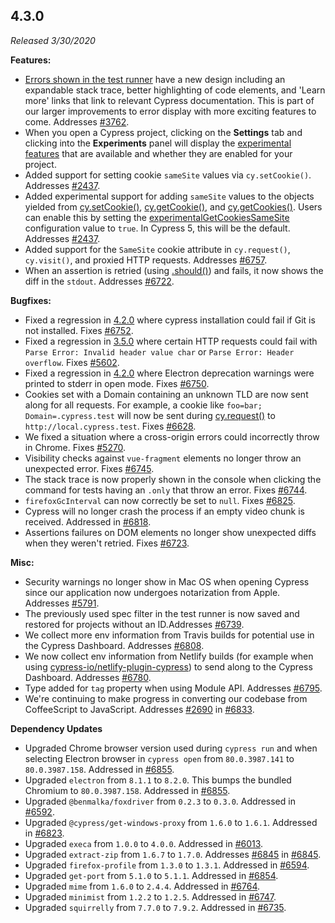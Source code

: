## 4.3.0

_Released 3/30/2020_

**Features:**

- [Errors shown in the test runner](/guides/guides/debugging#Errors) have a new
  design including an expandable stack trace, better highlighting of code
  elements, and 'Learn more' links that link to relevant Cypress documentation.
  This is part of our larger improvements to error display with more exciting
  features to come. Addresses
  [#3762](https://github.com/cypress-io/cypress/issues/3762).
- When you open a Cypress project, clicking on the **Settings** tab and clicking
  into the **Experiments** panel will display the
  [experimental features](/guides/references/configuration#Experiments) that are
  available and whether they are enabled for your project.
- Added support for setting cookie `sameSite` values via `cy.setCookie()`.
  Addresses [#2437](https://github.com/cypress-io/cypress/issues/2437).
- Added experimental support for adding `sameSite` values to the objects yielded
  from [cy.setCookie()](/api/commands/setcookie),
  [cy.getCookie()](/api/commands/getcookie), and
  [cy.getCookies()](/api/commands/getcookies). Users can enable this by setting
  the
  [experimentalGetCookiesSameSite](/guides/references/configuration#Experiments)
  configuration value to `true`. In Cypress 5, this will be the default.
  Addresses [#2437](https://github.com/cypress-io/cypress/issues/2437).
- Added support for the `SameSite` cookie attribute in `cy.request()`,
  `cy.visit()`, and proxied HTTP requests. Addresses
  [#6757](https://github.com/cypress-io/cypress/issues/6757).
- When an assertion is retried (using [.should()](/api/commands/should)) and
  fails, it now shows the diff in the `stdout`. Addresses
  [#6722](https://github.com/cypress-io/cypress/issues/6722).

**Bugfixes:**

- Fixed a regression in [4.2.0](#4-2-0) where cypress installation could fail if
  Git is not installed. Fixes
  [#6752](https://github.com/cypress-io/cypress/issues/6752).
- Fixed a regression in [3.5.0](#3-5-0) where certain HTTP requests could fail
  with `Parse Error: Invalid header value char` or
  `Parse Error: Header overflow`. Fixes
  [#5602](https://github.com/cypress-io/cypress/issues/5602).
- Fixed a regression in [4.2.0](#4-2-0) where Electron deprecation warnings were
  printed to stderr in open mode. Fixes
  [#6750](https://github.com/cypress-io/cypress/issues/6750).
- Cookies set with a Domain containing an unknown TLD are now sent along for all
  requests. For example, a cookie like `foo=bar; Domain=.cypress.test` will now
  be sent during [cy.request()](/api/commands/request) to
  `http://local.cypress.test`. Fixes
  [#6628](https://github.com/cypress-io/cypress/issues/6628).
- We fixed a situation where a cross-origin errors could incorrectly throw in
  Chrome. Fixes [#5270](https://github.com/cypress-io/cypress/issues/5270).
- Visibility checks against `vue-fragment` elements no longer throw an
  unexpected error. Fixes
  [#6745](https://github.com/cypress-io/cypress/issues/6745).
- The stack trace is now properly shown in the console when clicking the command
  for tests having an `.only` that throw an error. Fixes
  [#6744](https://github.com/cypress-io/cypress/issues/6744).
- `firefoxGcInterval` can now correctly be set to `null`. Fixes
  [#6825](https://github.com/cypress-io/cypress/issues/6825).
- Cypress will no longer crash the process if an empty video chunk is received.
  Addressed in [#6818](https://github.com/cypress-io/cypress/pull/6818).
- Assertions failures on DOM elements no longer show unexpected diffs when they
  weren't retried. Fixes
  [#6723](https://github.com/cypress-io/cypress/issues/6723).

**Misc:**

- Security warnings no longer show in Mac OS when opening Cypress since our
  application now undergoes notarization from Apple. Addresses
  [#5791](https://github.com/cypress-io/cypress/issues/5791).
- The previously used spec filter in the test runner is now saved and restored
  for projects without an ID.Addresses
  [#6739](https://github.com/cypress-io/cypress/issues/6739).
- We collect more env information from Travis builds for potential use in the
  Cypress Dashboard. Addresses
  [#6808](https://github.com/cypress-io/cypress/issues/6808).
- We now collect env information from Netlify builds (for example when using
  [cypress-io/netlify-plugin-cypress](https://github.com/cypress-io/netlify-plugin-cypress))
  to send along to the Cypress Dashboard. Addresses
  [#6780](https://github.com/cypress-io/cypress/issues/6780).
- Type added for `tag` property when using Module API. Addresses
  [#6795](https://github.com/cypress-io/cypress/issues/6795).
- We're continuing to make progress in converting our codebase from CoffeeScript
  to JavaScript. Addresses
  [#2690](https://github.com/cypress-io/cypress/issues/2690) in
  [#6833](https://github.com/cypress-io/cypress/pull/6833).

**Dependency Updates**

- Upgraded Chrome browser version used during `cypress run` and when selecting
  Electron browser in `cypress open` from `80.0.3987.141` to `80.0.3987.158`.
  Addressed in [#6855](https://github.com/cypress-io/cypress/pull/6855).
- Upgraded `electron` from `8.1.1` to `8.2.0`. This bumps the bundled Chromium
  to `80.0.3987.158`. Addressed in
  [#6855](https://github.com/cypress-io/cypress/pull/6855).
- Upgraded `@benmalka/foxdriver` from `0.2.3` to `0.3.0`. Addressed in
  [#6592](https://github.com/cypress-io/cypress/pull/6592).
- Upgraded `@cypress/get-windows-proxy` from `1.6.0` to `1.6.1`. Addressed in
  [#6823](https://github.com/cypress-io/cypress/pull/6823).
- Upgraded `execa` from `1.0.0` to `4.0.0`. Addressed in
  [#6013](https://github.com/cypress-io/cypress/pull/6013).
- Upgraded `extract-zip` from `1.6.7` to `1.7.0`. Addresses
  [#6845](https://github.com/cypress-io/cypress/issues/6845) in
  [#6845](https://github.com/cypress-io/cypress/pull/6845).
- Upgraded `firefox-profile` from `1.3.0` to `1.3.1`. Addressed in
  [#6594](https://github.com/cypress-io/cypress/pull/6594).
- Upgraded `get-port` from `5.1.0` to `5.1.1`. Addressed in
  [#6854](https://github.com/cypress-io/cypress/pull/6854).
- Upgraded `mime` from `1.6.0` to `2.4.4`. Addressed in
  [#6764](https://github.com/cypress-io/cypress/pull/6764).
- Upgraded `minimist` from `1.2.2` to `1.2.5`. Addressed in
  [#6747](https://github.com/cypress-io/cypress/pull/6747).
- Upgraded `squirrelly` from `7.7.0` to `7.9.2`. Addressed in
  [#6735](https://github.com/cypress-io/cypress/pull/6735).
